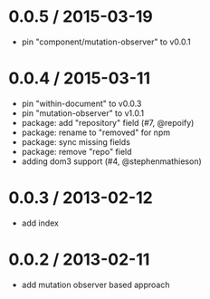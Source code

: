 
0.0.5 / 2015-03-19
==================

  * pin "component/mutation-observer" to v0.0.1

0.0.4 / 2015-03-11
==================

  * pin "within-document" to v0.0.3
  * pin "mutation-observer" to v1.0.1
  * package: add "repository" field (#7, @repoify)
  * package: rename to "removed" for npm
  * package: sync missing fields
  * package: remove "repo" field
  * adding dom3 support (#4, @stephenmathieson)

0.0.3 / 2013-02-12
==================

  * add index

0.0.2 / 2013-02-11
==================

  * add mutation observer based approach
